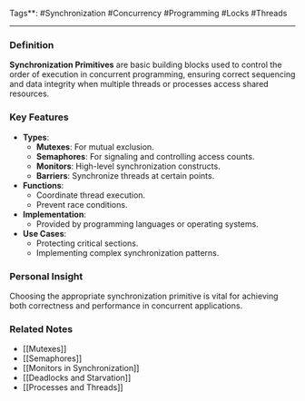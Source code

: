 Tags**: #Synchronization #Concurrency #Programming #Locks #Threads

---

### Definition

**Synchronization Primitives** are basic building blocks used to control the order of execution in concurrent programming, ensuring correct sequencing and data integrity when multiple threads or processes access shared resources.

### Key Features

- **Types**:
    - **Mutexes**: For mutual exclusion.
    - **Semaphores**: For signaling and controlling access counts.
    - **Monitors**: High-level synchronization constructs.
    - **Barriers**: Synchronize threads at certain points.
- **Functions**:
    - Coordinate thread execution.
    - Prevent race conditions.
- **Implementation**:
    - Provided by programming languages or operating systems.
- **Use Cases**:
    - Protecting critical sections.
    - Implementing complex synchronization patterns.

### Personal Insight

Choosing the appropriate synchronization primitive is vital for achieving both correctness and performance in concurrent applications.

### Related Notes

- [[Mutexes]]
- [[Semaphores]]
- [[Monitors in Synchronization]]
- [[Deadlocks and Starvation]]
- [[Processes and Threads]]